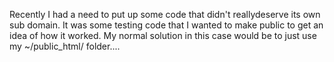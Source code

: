 Recently I had a need to put up some code that didn't reallydeserve its own sub domain. It was some testing code that I wanted to make public to get an idea of how it worked. My normal solution in this case would be to just use my ~/public_html/ folder....
